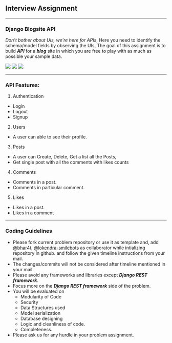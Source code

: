 ## Interview Assignment

<hr>

### Django Blogsite API

_Don't bother about UIs, we're here for APIs_,
Here you need to identify the schema/model fields by observing the UIs, The goal of this assignment is to build **_API_** for a **_blog_** site in which you are free to play with as much as possible your sample data.

<img src="https://mockupsforfree.com/wp-content/uploads/2018/09/Blog-2.png" />
<img src="https://i.pinimg.com/originals/88/66/4d/88664dfe1b9a5d1d40f86691efdcc0b0.png" />
<img src="https://gblobscdn.gitbook.com/assets%2F-LbzMeM9XfnblRd78nga%2F-Lch7DC2oqHIVpJRm3yA%2F-Lch8pSzvdQYop-esK5S%2FScreen%20Shot%202019-04-17%20at%202.15.01%20PM.png?alt=media&token=098d5092-2de3-4ac1-ae51-4b106da57e4f" />

<hr>

### API Features:

1. Authentication

- Login
- Logout
- Signup

2. Users

- A user can able to see their profile.

3. Posts

- A user can Create, Delete, Get a list all the Posts,
- Get single post with all the comments with likes counts

4. Comments

- Comments in a post.
- Comments in particular comment.

5. Likes

- Likes in a post.
- Likes in a comment

<hr>

### Coding Guidelines

- Please fork current problem repository or use it as template and, add [@bhar4t](https://github.com/bhar4t), [@lokendra-smilebots](https://github.com/lokendra-smilebots) as collaborator while intializing repository in github. and follow the given timeline instructions from your mail.
- The changes/commits will not be considered after timeline mentioned in your mail.
- Please avoid any frameworks and libraries except **_Django REST framework_**.
- Focus more on the **_Django REST framework_** side of the problem.
- You will be evaluated on
  - Modularity of Code
  - Security
  - Data Structures used
  - Model serialization
  - Database designing
  - Logic and cleanliness of code.
  - Completeness.
- Please ask us for any hurdle in your problem assignment.
